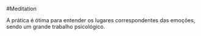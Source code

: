 
#Meditation 

A prática é ótima para entender os lugares correspondentes das emoções, sendo um grande trabalho psicológico.